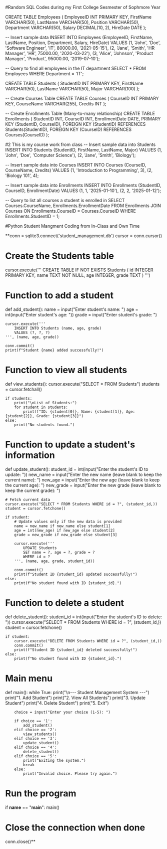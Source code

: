#Random SQL Codes during my First College Sesmester of Sophmore Year 

CREATE TABLE Employees (
    EmployeeID INT PRIMARY KEY,
    FirstName VARCHAR(50),
    LastName VARCHAR(50),
    Position VARCHAR(50),
    Department VARCHAR(50),
    Salary DECIMAL(10, 2),
    HireDate DATE
);

-- Insert sample data
INSERT INTO Employees (EmployeeID, FirstName, LastName, Position, Department, Salary, HireDate)
VALUES
(1, 'John', 'Doe', 'Software Engineer', 'IT', 80000.00, '2021-05-15'),
(2, 'Jane', 'Smith', 'HR Manager', 'HR', 75000.00, '2020-03-22'),
(3, 'Alice', 'Johnson', 'Product Manager', 'Product', 95000.00, '2019-07-10');

-- Query to find all employees in the IT department
SELECT * FROM Employees WHERE Department = 'IT';

CREATE TABLE Students (
    StudentID INT PRIMARY KEY,
    FirstName VARCHAR(50),
    LastName VARCHAR(50),
    Major VARCHAR(100)
);

-- Create Courses Table
CREATE TABLE Courses (
    CourseID INT PRIMARY KEY,
    CourseName VARCHAR(255),
    Credits INT
);

-- Create Enrollments Table (Many-to-many relationship)
CREATE TABLE Enrollments (
    StudentID INT,
    CourseID INT,
    EnrollmentDate DATE,
    PRIMARY KEY (StudentID, CourseID),
    FOREIGN KEY (StudentID) REFERENCES Students(StudentID),
    FOREIGN KEY (CourseID) REFERENCES Courses(CourseID)
);

#2 This is my course work from class 
-- Insert sample data into Students
INSERT INTO Students (StudentID, FirstName, LastName, Major)
VALUES
(1, 'John', 'Doe', 'Computer Science'),
(2, 'Jane', 'Smith', 'Biology');

-- Insert sample data into Courses
INSERT INTO Courses (CourseID, CourseName, Credits)
VALUES
(1, 'Introduction to Programming', 3),
(2, 'Biology 101', 4);

-- Insert sample data into Enrollments
INSERT INTO Enrollments (StudentID, CourseID, EnrollmentDate)
VALUES
(1, 1, '2025-01-10'),
(2, 2, '2025-01-12');

-- Query to list all courses a student is enrolled in
SELECT Courses.CourseName, Enrollments.EnrollmentDate
FROM Enrollments
JOIN Courses ON Enrollments.CourseID = Courses.CourseID
WHERE Enrollments.StudentID = 1;



#Python Student Mangment Coding from In-Class and Own Time


**conn = sqlite3.connect('student_management.db')
cursor = conn.cursor()

# Create the Students table
cursor.execute('''
    CREATE TABLE IF NOT EXISTS Students (
        id INTEGER PRIMARY KEY,
        name TEXT NOT NULL,
        age INTEGER,
        grade TEXT
    )
''')

# Function to add a student
def add_student():
    name = input("Enter student's name: ")
    age = int(input("Enter student's age: "))
    grade = input("Enter student's grade: ")
    
    cursor.execute('''
        INSERT INTO Students (name, age, grade) 
        VALUES (?, ?, ?)
    ''', (name, age, grade))
    
    conn.commit()
    print(f"Student {name} added successfully!")

# Function to view all students
def view_students():
    cursor.execute("SELECT * FROM Students")
    students = cursor.fetchall()
    
    if students:
        print("\nList of Students:")
        for student in students:
            print(f"ID: {student[0]}, Name: {student[1]}, Age: {student[2]}, Grade: {student[3]}")
    else:
        print("No students found.")

# Function to update a student's information
def update_student():
    student_id = int(input("Enter the student's ID to update: "))
    new_name = input("Enter the new name (leave blank to keep the current name): ")
    new_age = input("Enter the new age (leave blank to keep the current age): ")
    new_grade = input("Enter the new grade (leave blank to keep the current grade): ")

    # Fetch current data
    cursor.execute("SELECT * FROM Students WHERE id = ?", (student_id,))
    student = cursor.fetchone()
    
    if student:
        # Update values only if the new data is provided
        name = new_name if new_name else student[1]
        age = int(new_age) if new_age else student[2]
        grade = new_grade if new_grade else student[3]
        
        cursor.execute('''
            UPDATE Students
            SET name = ?, age = ?, grade = ?
            WHERE id = ?
        ''', (name, age, grade, student_id))
        
        conn.commit()
        print(f"Student ID {student_id} updated successfully!")
    else:
        print(f"No student found with ID {student_id}.")

# Function to delete a student
def delete_student():
    student_id = int(input("Enter the student's ID to delete: "))
    cursor.execute("SELECT * FROM Students WHERE id = ?", (student_id,))
    student = cursor.fetchone()

    if student:
        cursor.execute("DELETE FROM Students WHERE id = ?", (student_id,))
        conn.commit()
        print(f"Student ID {student_id} deleted successfully!")
    else:
        print(f"No student found with ID {student_id}.")

# Main menu
def main():
    while True:
        print("\n--- Student Management System ---")
        print("1. Add Student")
        print("2. View All Students")
        print("3. Update Student")
        print("4. Delete Student")
        print("5. Exit")
        
        choice = input("Enter your choice (1-5): ")
        
        if choice == '1':
            add_student()
        elif choice == '2':
            view_students()
        elif choice == '3':
            update_student()
        elif choice == '4':
            delete_student()
        elif choice == '5':
            print("Exiting the system.")
            break
        else:
            print("Invalid choice. Please try again.")

# Run the program
if __name__ == "__main__":
    main()

# Close the connection when done
conn.close()**
